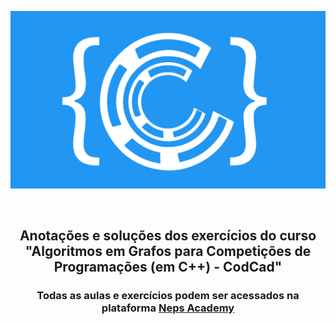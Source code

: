 <p align="center">
  <img src="./assets/logo.png" />
</p>

<br>

<h2 align="center">Anotações e soluções dos exercícios do curso "Algoritmos em Grafos para Competições de Programações (em C++) - CodCad"</h2>

<h3 align="center">Todas as aulas e exercícios podem ser acessados na plataforma <a href="https://neps.academy/course/8" target="_blank">Neps Academy</a></h3>
